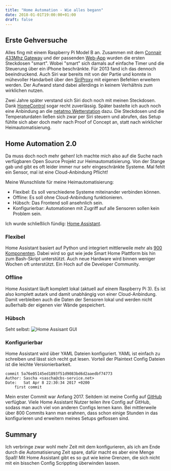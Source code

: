 ```yaml
---
title: "Home Automation - Wie alles begann"
date: 2018-01-01T19:00:00+01:00
draft: false
---
```


## Erste Gehversuche

Alles fing mit einem Raspberry Pi Model B an. Zusammen mit dem [Connair 433Mhz Gateway](http://wiki.simple-solutions.de/de/products/Conn_Air) und der passenden [Web-App](http://l3x.de/connair/) wurden die ersten Steckdosen "smart". Wobei "smart" sich damals auf einfache Timer und die Steuerung über ein iPhone beschränkte. Für 2013 fand ich das dennoch beeindruckend. Auch Siri war bereits mit von der Partie und konnte in mühevoller Handarbeit über den [SiriProxy](https://github.com/plamoni/SiriProxy) mit eigenen Befehlen erweitern werden. Der Aufwand stand dabei allerdings in keinem Verhältnis zum wirklichen nutzen.

Zwei Jahre später verstand sich Siri doch noch mit meinen Steckdosen. Dank [HomeControl](https://github.com/brutella/hc) sogar recht zuverlässig. Später bastelte ich auch noch eine Anbindung an die [netatmo Wetterstation](https://www.netatmo.com/en-US/product/weather/) dazu. Die Steckdosen und die Temperaturdaten ließen sich zwar per Siri steuern und abrufen, das Setup fühlte sich aber doch mehr nach Proof of Concept an, statt nach wirklicher Heimautomatisierung.

## Home Automation 2.0

Da muss doch noch mehr gehen! Ich machte mich also auf die Suche nach verfügbaren Open Source Projekt zur Heimautomatisierung. Von der Stange gab und gibt es oft leider immer nur sehr eingeschränkte Systeme. Mal fehlt ein Sensor, mal ist eine Cloud-Anbindung Pflicht! 

Meine Wunschliste für meine Heimautomatisierung:

* Flexibel: Es soll verschiedene Systeme miteinander verbinden können. 
* Offline: Es soll ohne Cloud-Anbindung funktionieren. 
* Hübsch: Das Frontend soll ansehnlich sein.
* Konfigurierbar: Automationen mit Zugriff auf alle Sensoren sollen kein Problem sein.

Ich wurde schließlich fündig: [Home Assistant](https://home-assistant.io). 

### Flexibel

Home Assistant basiert auf Python und integriert mittlerweile mehr als [900 Komponenten](https://home-assistant.io/components/). Dabei wird so gut wie jede Smart Home Plattform bis hin zum Bash-Skript unterstützt. Auch neue Hardware wird binnen weniger Wochen oft unterstützt. Ein Hoch auf die Developer Community. 

### Offline

Home Assistant läuft komplett lokal (aktuell auf einem Raspberry Pi 3). Es ist also komplett autark und damit unabhängig von einer Cloud-Anbindung. Damit verbleiben auch die Daten der Sensoren lokal und werden nicht außerhalb der eigenen vier Wände gespeichert. 

### Hübsch
Seht selbst:
![Home Assisant GUI](/img/home_assistant_frontend.png)

### Konfigurierbar

Home Assistant wird über YAML Dateien konfiguriert. YAML ist einfach zu schreiben und lässt sich recht gut lesen. Vorteil der Plaintext Config Dateien ist die leichte Versionierbarkeit. 

```
commit 5a76e05145ed1893f51d9083bd6d2aaedbf74773
Author: Sascha <sascha@cbs-service.net>
Date:   Sat Apr 8 22:30:34 2017 +0200
    first commit
```

Mein erster Commit war Anfang 2017. Seitdem ist meine Config auf [GitHub](https://github.com/TribuneX/home_assistant) verfügbar. Viele Home Assistant Nutzer teilen ihre Config auf GitHub, sodass man auch viel von anderen Configs lernen kann. Bei mittlerweile über 800 Commits kann man erahnen, dass schon einige Stunden in das konfigurieren und erweitern meines Setups geflossen sind. 

## Summary
Ich verbringe zwar wohl mehr Zeit mit dem konfigurieren, als ich am Ende durch die Automatisierung Zeit spare, dafür macht es aber eine Menge Spaß! Mit Home Assistant gibt es so gut wie keine Grenzen, die sich nicht mit ein bisschen Config Scrippting überwinden lassen. 
